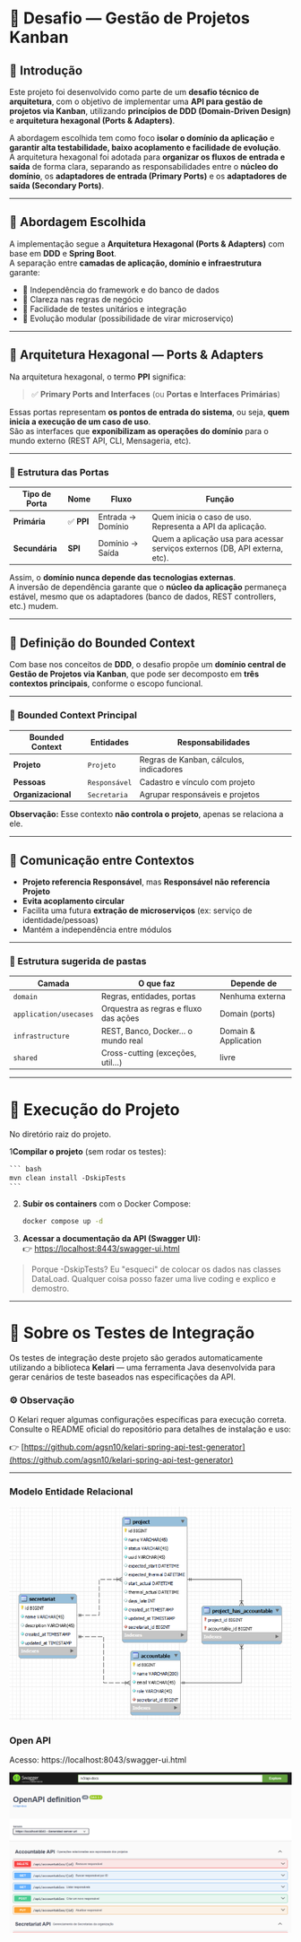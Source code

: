 # 🧩 Desafio — Gestão de Projetos Kanban

## 📖 Introdução

Este projeto foi desenvolvido como parte de um **desafio técnico de arquitetura**, com o objetivo de implementar uma **API para gestão de projetos via Kanban**, utilizando **princípios de DDD (Domain-Driven Design)** e **arquitetura hexagonal (Ports & Adapters)**.

A abordagem escolhida tem como foco **isolar o domínio da aplicação** e **garantir alta testabilidade, baixo acoplamento e facilidade de evolução**.  
A arquitetura hexagonal foi adotada para **organizar os fluxos de entrada e saída** de forma clara, separando as responsabilidades entre o **núcleo do domínio**, os **adaptadores de entrada (Primary Ports)** e os **adaptadores de saída (Secondary Ports)**.

---

## 🧩 Abordagem Escolhida

A implementação segue a **Arquitetura Hexagonal (Ports & Adapters)** com base em **DDD** e **Spring Boot**.  
A separação entre **camadas de aplicação, domínio e infraestrutura** garante:

- 🔄 Independência do framework e do banco de dados
- 🧠 Clareza nas regras de negócio
- 🧪 Facilidade de testes unitários e integração
- 🚀 Evolução modular (possibilidade de virar microserviço)

---

## 🧭 Arquitetura Hexagonal — Ports & Adapters

Na arquitetura hexagonal, o termo **PPI** significa:

> ✅ **Primary Ports and Interfaces** (ou **Portas e Interfaces Primárias**)

Essas portas representam **os pontos de entrada do sistema**, ou seja, **quem inicia a execução de um caso de uso**.  
São as interfaces que **exponibilizam as operações do domínio** para o mundo externo (REST API, CLI, Mensageria, etc).

---

### 🔹 Estrutura das Portas

| Tipo de Porta | Nome | Fluxo | Função |
|----------------|------|--------|---------|
| **Primária** | ✅ **PPI** | Entrada → Domínio | Quem inicia o caso de uso. Representa a API da aplicação. |
| **Secundária** | **SPI** | Domínio → Saída | Quem a aplicação usa para acessar serviços externos (DB, API externa, etc). |

Assim, o **domínio nunca depende das tecnologias externas**.  
A inversão de dependência garante que o **núcleo da aplicação** permaneça estável, mesmo que os adaptadores (banco de dados, REST controllers, etc.) mudem.

---

## 🧠 Definição do Bounded Context

Com base nos conceitos de **DDD**, o desafio propõe um **domínio central de Gestão de Projetos via Kanban**, que pode ser decomposto em **três contextos principais**, conforme o escopo funcional.

---

### 📌 **Bounded Context Principal**

| Bounded Context | Entidades | Responsabilidades |
|-----------------|------------|-------------------|
| **Projeto** | `Projeto` | Regras de Kanban, cálculos, indicadores |
| **Pessoas** | `Responsável` | Cadastro e vínculo com projeto |
| **Organizacional** | `Secretaria` | Agrupar responsáveis e projetos |

**Observação:** Esse contexto **não controla o projeto**, apenas se relaciona a ele.

---

## 🔗 Comunicação entre Contextos

- **Projeto referencia Responsável**, mas **Responsável não referencia Projeto**
- **Evita acoplamento circular**
- Facilita uma futura **extração de microserviços** (ex: serviço de identidade/pessoas)
- Mantém a independência entre módulos

---

### 📂 Estrutura sugerida de pastas

| Camada                 | O que faz                             | Depende de           |
| ---------------------- | ------------------------------------- | -------------------- |
| `domain`               | Regras, entidades, portas             | Nenhuma externa      |
| `application/usecases` | Orquestra as regras e fluxo das ações | Domain (ports)       |
| `infrastructure`       | REST, Banco, Docker… o mundo real     | Domain & Application |
| `shared`               | Cross-cutting (exceções, util…)       | livre                |

---

# 🚀 Execução do Projeto

No diretório raiz do projeto.

1**Compilar o projeto** (sem rodar os testes):

    ``` bash
    mvn clean install -DskipTests
    ```

2.  **Subir os containers** com o Docker Compose:

    ``` bash
    docker compose up -d
    ```

3.  **Acessar a documentação da API (Swagger UI):**\
    👉 <https://localhost:8443/swagger-ui.html>

> Porque -DskipTests? Eu "esqueci" de colocar os dados nas classes DataLoad. Qualquer coisa posso fazer uma live coding e explico e demostro.  

---

# 🧪 Sobre os Testes de Integração

Os testes de integração deste projeto são gerados automaticamente utilizando a biblioteca **Kelari** — uma ferramenta Java desenvolvida para gerar cenários de teste baseados nas especificações da API.

### ⚙️ Observação

O Kelari requer algumas configurações específicas para execução correta. Consulte o README oficial do repositório para detalhes de instalação e uso:

👉 [https://github.com/agsn10/kelari-spring-api-test-generator](https://github.com/agsn10/kelari-spring-api-test-generator)

---

### Modelo Entidade Relacional

![Modelo Entidade Relacional](/img/diagrama_er.png)

### Open API

Acesso: https://localhost:8043/swagger-ui.html

![Swagger](/img/openapi.png)